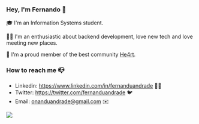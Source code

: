 ### Hey, I'm Fernando 👋  

🎓 I'm an Information Systems student.

🙍‍♂️ I'm an enthusiastic about backend development, love new tech and love meeting new places.

💜 I'm a proud member of the best community [He4rt](https://github.com/he4rt).

### How to reach me 📪

- Linkedin: https://www.linkedin.com/in/fernanduandrade 👨‍💼
- Twitter: https://twitter.com/fernanduandrade 🐦
- Email: onanduandrade@gmail.com ✉️


![](https://komarev.com/ghpvc/?username=fernanduandrade)
